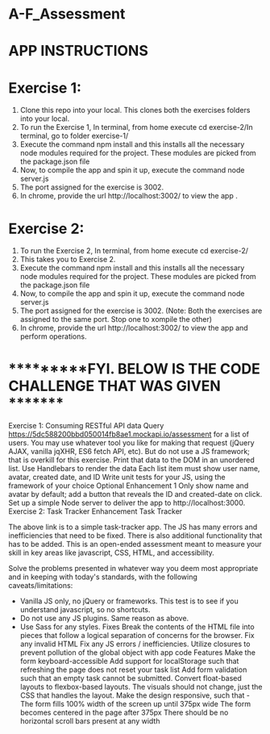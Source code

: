 # A-F_Assessment

# APP INSTRUCTIONS

# Exercise 1:
1. Clone this repo into your local. This clones both the exercises folders into your local.
2. To run the Exercise 1, In terminal, from home execute cd exercise-2/In terminal, go to folder exercise-1/
3. Execute the command npm install and this installs all the necessary node modules required for the project. These modules are picked from the package.json file
4. Now, to compile the app and spin it up, execute the command node server.js
5. The port assigned for the exercise is 3002. 
6. In chrome, provide the url http://localhost:3002/ to view the app .

# Exercise 2:
1. To run the Exercise 2, In terminal, from home execute cd exercise-2/
2. This takes you to Exercise 2. 
3. Execute the command npm install and this installs all the necessary node modules required for the project. These modules are picked from the package.json file
4. Now, to compile the app and spin it up, execute the command node server.js
5. The port assigned for the exercise is 3002. (Note: Both the exercises are assigned to the same port. Stop one to xompile the other)
6. In chrome, provide the url http://localhost:3002/ to view the app and perform operations.









# *********FYI. BELOW IS THE CODE CHALLENGE THAT WAS GIVEN *******

Exercise 1: Consuming RESTful API data
Query https://5dc588200bbd050014fb8ae1.mockapi.io/assessment for a list of users.
You may use whatever tool you like for making that request (jQuery AJAX, vanilla jqXHR, ES6 fetch API, etc). But do not use a JS framework; that is overkill for this exercise.
Print that data to the DOM in an unordered list.
Use Handlebars to render the data
Each list item must show user name, avatar, created date, and ID
Write unit tests for your JS, using the framework of your choice
Optional Enhancement 1
Only show name and avatar by default; add a button that reveals the ID and created-date on click.
Set up a simple Node server to deliver the app to http://localhost:3000.
Exercise 2: Task Tracker Enhancement
Task Tracker

The above link is to a simple task-tracker app. The JS has many errors and inefficiencies that need to be fixed. There is also additional functionality that has to be added. This is an open-ended assessment meant to measure your skill in key areas like javascript, CSS, HTML, and accessibility.

Solve the problems presented in whatever way you deem most appropriate and in keeping with today's standards, with the following caveats/limitations:

* Vanilla JS only, no jQuery or frameworks. This test is to see if you understand javascript, so no shortcuts.
* Do not use any JS plugins. Same reason as above.
* Use Sass for any styles.
Fixes
Break the contents of the HTML file into pieces that follow a logical separation of concerns for the browser.
Fix any invalid HTML
Fix any JS errors / inefficiencies.
Utilize closures to prevent pollution of the global object with app code
Features
Make the form keyboard-accessible
Add support for localStorage such that refreshing the page does not reset your task list
Add form validation such that an empty task cannot be submitted.
Convert float-based layouts to flexbox-based layouts. The visuals should not change, just the CSS that handles the layout.
Make the design responsive, such that -
The form fills 100% width of the screen up until 375px wide
The form becomes centered in the page after 375px
There should be no horizontal scroll bars present at any width


